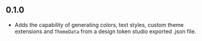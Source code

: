 ## 0.1.0

* Adds the capability of generating colors, text styles, custom theme extensions and `ThemeData` from a design token studio exported .json file. 
